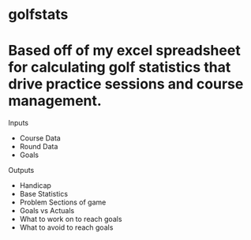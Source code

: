 golfstats
=========
Based off of my excel spreadsheet for calculating golf statistics that drive practice sessions and course management.
=========
Inputs
* Course Data
* Round Data
* Goals

Outputs
* Handicap
* Base Statistics
* Problem Sections of game
* Goals vs Actuals
* What to work on to reach goals
* What to avoid to reach goals
